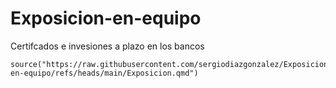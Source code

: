 # Exposicion-en-equipo
Certifcados e invesiones a plazo en los bancos
```
source("https://raw.githubusercontent.com/sergiodiazgonzalez/Exposicion-en-equipo/refs/heads/main/Exposicion.qmd")
```
